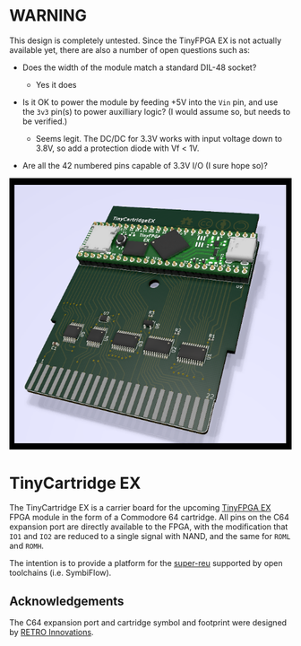 WARNING
=======

This design is completely untested.  Since the TinyFPGA EX is not
actually available yet, there are also a number of open questions
such as:

* Does the width of the module match a standard DIL-48 socket?
  - Yes it does

* Is it OK to power the module by feeding +5V into the `Vin` pin,
  and use the `3v3` pin(s) to power auxilliary logic?  (I would
  assume so, but needs to be verified.)
  - Seems legit.  The DC/DC for 3.3V works with input voltage down
    to 3.8V, so add a protection diode with Vf < 1V.

* Are all the 42 numbered pins capable of 3.3V I/O (I sure hope so)?


![Board render](TinyCartridgeEX.png)


TinyCartridge EX
================

The TinyCartridge EX is a carrier board for the upcoming
[TinyFPGA EX](https://www.crowdsupply.com/tinyfpga/tinyfpga-ex)
FPGA module in the form of a Commodore 64 cartridge.  All pins
on the C64 expansion port are directly available to the FPGA, with
the modification that `IO1` and `IO2` are reduced to a single
signal with NAND, and the same for `ROML` and `ROMH`.

The intention is to provide a platform for the
[super-reu](https://github.com/zeldin/super-reu) supported by
open toolchains (i.e. SymbiFlow).


Acknowledgements
----------------

The C64 expansion port and cartridge symbol and footprint were
designed by [RETRO Innovations](http://www.go4retro.com/).

